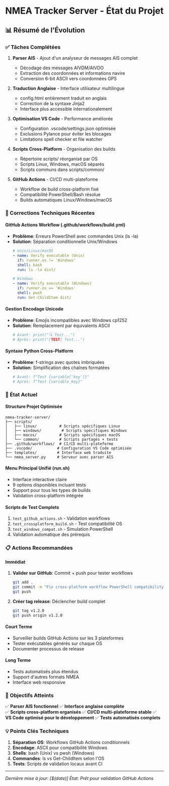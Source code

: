 # NMEA Tracker Server - État du Projet

## 📊 Résumé de l'Évolution

### ✅ Tâches Complétées

1. **Parser AIS** - Ajout d'un analyseur de messages AIS complet
   - Décodage des messages AIVDM/AIVDO
   - Extraction des coordonnées et informations navire
   - Conversion 6-bit ASCII vers coordonnées GPS

2. **Traduction Anglaise** - Interface utilisateur multilingue
   - config.html entièrement traduit en anglais
   - Correction de la syntaxe Jinja2
   - Interface plus accessible internationalement

3. **Optimisation VS Code** - Performance améliorée
   - Configuration .vscode/settings.json optimisée
   - Exclusions Pylance pour éviter les blocages
   - Limitations spell checker et file watcher

4. **Scripts Cross-Platform** - Organisation des builds
   - Répertoire scripts/ réorganisé par OS
   - Scripts Linux, Windows, macOS séparés
   - Scripts communs dans scripts/common/

5. **GitHub Actions** - CI/CD multi-plateforme
   - Workflow de build cross-platform fixé
   - Compatibilité PowerShell/Bash résolue
   - Builds automatiques Linux/Windows/macOS

### 🔧 Corrections Techniques Récentes

#### GitHub Actions Workflow (.github/workflows/build.yml)
- **Problème**: Erreurs PowerShell avec commandes Unix (ls -la)
- **Solution**: Séparation conditionnelle Unix/Windows
  ```yaml
  # Unix/Linux/macOS
  - name: Verify executable (Unix)
    if: runner.os != 'Windows'
    shell: bash
    run: ls -la dist/
  
  # Windows
  - name: Verify executable (Windows)
    if: runner.os == 'Windows'
    shell: pwsh
    run: Get-ChildItem dist/
  ```

#### Gestion Encodage Unicode
- **Problème**: Emojis incompatibles avec Windows cp1252
- **Solution**: Remplacement par équivalents ASCII
  ```python
  # Avant: print("🔍 Test...")
  # Après: print("[TEST] Test...")
  ```

#### Syntaxe Python Cross-Platform
- **Problème**: f-strings avec quotes imbriquées
- **Solution**: Simplification des chaînes formatées
  ```python
  # Avant: f"Test {variable['key']}"
  # Après: f"Test {variable_key}"
  ```

### 🚀 État Actuel

#### Structure Projet Optimisée
```
nmea-tracker-server/
├── scripts/
│   ├── linux/          # Scripts spécifiques Linux
│   ├── windows/         # Scripts spécifiques Windows
│   ├── macos/          # Scripts spécifiques macOS
│   └── common/         # Scripts partagés + tests
├── .github/workflows/  # CI/CD multi-plateforme
├── .vscode/           # Configuration VS Code optimisée
├── templates/         # Interface web traduite
└── nmea_server.py     # Serveur avec parser AIS
```

#### Menu Principal Unifié (run.sh)
- Interface interactive claire
- 9 options disponibles incluant tests
- Support pour tous les types de builds
- Validation cross-platform intégrée

#### Scripts de Test Complets
1. `test_github_actions.sh` - Validation workflows
2. `test_crossplatform_build.sh` - Test compatibilité OS
3. `test_windows_compat.sh` - Simulation PowerShell
4. Validation automatique des prérequis

### 📋 Actions Recommandées

#### Immédiat
1. **Valider sur GitHub**: Commit + push pour tester workflows
   ```bash
   git add .
   git commit -m "Fix cross-platform workflow PowerShell compatibility"
   git push
   ```

2. **Créer tag release**: Déclencher build complet
   ```bash
   git tag v1.2.0
   git push origin v1.2.0
   ```

#### Court Terme
- Surveiller builds GitHub Actions sur les 3 plateformes
- Tester exécutables générés sur chaque OS
- Documenter processus de release

#### Long Terme
- Tests automatisés plus étendus
- Support d'autres formats NMEA
- Interface web responsive

### 🎯 Objectifs Atteints

✅ **Parser AIS fonctionnel**
✅ **Interface anglaise complète**  
✅ **Scripts cross-platform organisés**
✅ **CI/CD multi-plateforme stable**
✅ **VS Code optimisé pour le développement**
✅ **Tests automatisés complets**

### 💡 Points Clés Techniques

1. **Séparation OS**: Workflows GitHub Actions conditionnels
2. **Encodage**: ASCII pour compatibilité Windows
3. **Shells**: bash (Unix) vs pwsh (Windows)
4. **Commandes**: ls vs Get-ChildItem selon l'OS
5. **Tests**: Scripts de validation locaux avant CI

---
*Dernière mise à jour: [$(date)]*
*État: Prêt pour validation GitHub Actions*
